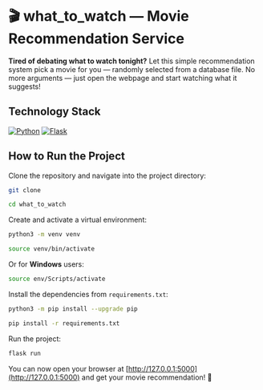 # 🎬 what\_to\_watch — Movie Recommendation Service

**Tired of debating what to watch tonight?**
Let this simple recommendation system pick a movie for you — randomly selected from a database file.
No more arguments — just open the webpage and start watching what it suggests!

## Technology Stack
[![Python](https://img.shields.io/badge/-Python-464646?style=flat&logo=Python&logoColor=56C0C0&color=008080)](https://www.python.org/)
[![Flask](https://img.shields.io/badge/-Flask-464646?style=flat&logo=Flask&logoColor=white&color=000000)](https://flask.palletsprojects.com/)

## How to Run the Project

Clone the repository and navigate into the project directory:

```bash
git clone 
```

```bash
cd what_to_watch
```

Create and activate a virtual environment:

```bash
python3 -m venv venv
```

```bash
source venv/bin/activate
```

Or for **Windows** users:

```bash
source env/Scripts/activate
```

Install the dependencies from `requirements.txt`:

```bash
python3 -m pip install --upgrade pip
```

```bash
pip install -r requirements.txt
```

Run the project:

```bash
flask run
```

You can now open your browser at [http://127.0.0.1:5000](http://127.0.0.1:5000) and get your movie recommendation! 🍿
